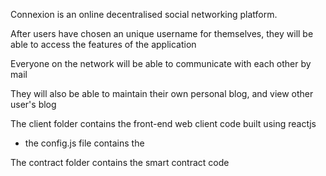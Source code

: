 Connexion is an online decentralised social networking platform.

After users have chosen an unique username for themselves, they will be able to access the features of the application

Everyone on the network will be able to communicate with each other by mail

They will also be able to maintain their own personal blog, and view other user's blog

The client folder contains the front-end web client code built using reactjs 
  
  - the config.js file contains the 

The contract folder contains the smart contract code
